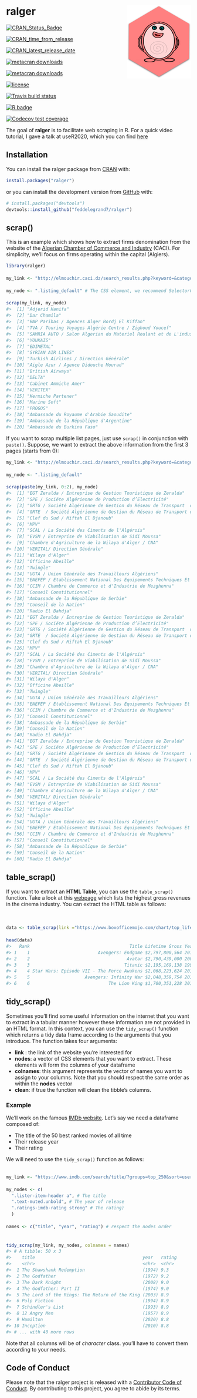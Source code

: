 
<!-- README.md is generated from README.Rmd. Please edit that file -->

# ralger <a><img src='man/figures/hex.png' align="right" height="200" /></a>

<!-- badges: start -->

[![CRAN\_Status\_Badge](https://www.r-pkg.org/badges/version/ralger)](https://cran.r-project.org/package=ralger)

[![CRAN\_time\_from\_release](https://www.r-pkg.org/badges/ago/ralger)](https://cran.r-project.org/package=ralger)

[![CRAN\_latest\_release\_date](https://www.r-pkg.org/badges/last-release/ralger)](https://cran.r-project.org/package=ralger)

[![metacran
downloads](https://cranlogs.r-pkg.org/badges/ralger)](https://cran.r-project.org/package=ralger)

[![metacran
downloads](https://cranlogs.r-pkg.org/badges/grand-total/ralger)](https://cran.r-project.org/package=ralger)

[![license](https://img.shields.io/github/license/mashape/apistatus.svg)](https://choosealicense.com/licenses/mit/)

[![Travis build
status](https://travis-ci.com/feddelegrand7/ralger.svg?branch=master)](https://travis-ci.com/feddelegrand7/ralger)

[![R
badge](https://img.shields.io/badge/Build%20with-♥%20and%20R-blue)](https://github.com/feddelegrand7/ralger)

[![Codecov test
coverage](https://codecov.io/gh/feddelegrand7/ralger/branch/master/graph/badge.svg)](https://codecov.io/gh/feddelegrand7/ralger?branch=master)
<!-- badges: end -->

The goal of **ralger** is to facilitate web scraping in R. For a quick
video tutorial, I gave a talk at useR2020, which you can find
[here](https://www.youtube.com/watch?v=OHi6E8jegQg)

## Installation

You can install the ralger package from
[CRAN](https://cran.r-project.org/) with:

``` r
install.packages("ralger")
```

or you can install the development version from
[GitHub](https://github.com/) with:

``` r
# install.packages("devtools")
devtools::install_github("feddelegrand7/ralger")
```

## scrap()

This is an example which shows how to extract firms denomination from
the website of the [Algerian Chamber of Commerce and
Industry](http://elmouchir.caci.dz) (CACI). For simplicity, we’ll focus
on firms operating within the capital (Algiers).

``` r
library(ralger)

my_link <- "http://elmouchir.caci.dz/search_results.php?keyword=&category=&location=Alger&submit=Trouver"

my_node <- ".listing_default" # The CSS element, we recommend SelectorGadget

scrap(my_link, my_node)
#>  [1] "Adjerid Hanifa"                                                               
#>  [2] "Dar Chamila"                                                                  
#>  [3] "BNP Paribas / Agences Alger Bordj El Kiffan"                                  
#>  [4] "TVA / Touring Voyages Algérie Centre / Zighoud Youcef"                        
#>  [5] "SAMRIA AUTO / Salon Algerian du Materiel Roulant et de L'industrie Automobile"
#>  [6] "YOUKAIS"                                                                      
#>  [7] "EDIMETAL"                                                                     
#>  [8] "SYRIAN AIR LINES"                                                             
#>  [9] "Turkish Airlines / Direction Générale"                                        
#> [10] "Aigle Azur / Agence Didouche Mourad"                                          
#> [11] "British Airways"                                                              
#> [12] "DELTA"                                                                        
#> [13] "Cabinet Ammiche Amer"                                                         
#> [14] "VERITEX"                                                                      
#> [15] "Kermiche Partener"                                                            
#> [16] "Marine Soft"                                                                  
#> [17] "PROGOS"                                                                       
#> [18] "Ambassade du Royaume d'Arabie Saoudite"                                       
#> [19] "Ambassade de la République d'Argentine"                                       
#> [20] "Ambassade du Burkina Faso"
```

If you want to scrap multiple list pages, just use `scrap()` in
conjunction with `paste()`. Suppose, we want to extract the above
information from the first 3 pages (starts from 0):

``` r
my_link <- "http://elmouchir.caci.dz/search_results.php?keyword=&category=&location=Alger&submit=Trouver&page=" 

my_node <- ".listing_default"

scrap(paste(my_link, 0:2), my_node)
#>  [1] "EGT Zeralda / Entreprise de Gestion Touristique de Zeralda"                                                                    
#>  [2] "SPE / Sociéte Algérienne de Production d’Electricité"                                                                          
#>  [3] "GRTG / Société Algérienne de Gestion du Réseau de Transport  de Gaz"                                                           
#>  [4] "GRTE  / Société Algérienne de Gestion du Réseau de Transport de Electricité"                                                   
#>  [5] "Clef du Sud / Miftah El Djanoub"                                                                                               
#>  [6] "MPV"                                                                                                                           
#>  [7] "SCAL / La Société des Ciments de l'Algérois"                                                                                   
#>  [8] "EVSM / Entreprise de Viabilisation de Sidi Moussa"                                                                             
#>  [9] "Chambre d'Agriculture de la Wilaya d'Alger / CNA"                                                                              
#> [10] "VERITAL/ Direction Générale"                                                                                                   
#> [11] "Wilaya d'Alger"                                                                                                                
#> [12] "Officine Abeille"                                                                                                              
#> [13] "Twingle"                                                                                                                       
#> [14] "UGTA / Union Générale des Travailleurs Algériens"                                                                              
#> [15] "ENEFEP / Etablissement National Des Equipements Techniques Et Pédagogiques de la Formation et de L’enseignement Professionnels"
#> [16] "CCIM / Chambre de Commerce et d'Industrie de Mezghenna"                                                                        
#> [17] "Conseil Constitutionnel"                                                                                                       
#> [18] "Ambassade de la République de Serbie"                                                                                          
#> [19] "Conseil de la Nation"                                                                                                          
#> [20] "Radio El Bahdja"                                                                                                               
#> [21] "EGT Zeralda / Entreprise de Gestion Touristique de Zeralda"                                                                    
#> [22] "SPE / Sociéte Algérienne de Production d’Electricité"                                                                          
#> [23] "GRTG / Société Algérienne de Gestion du Réseau de Transport  de Gaz"                                                           
#> [24] "GRTE  / Société Algérienne de Gestion du Réseau de Transport de Electricité"                                                   
#> [25] "Clef du Sud / Miftah El Djanoub"                                                                                               
#> [26] "MPV"                                                                                                                           
#> [27] "SCAL / La Société des Ciments de l'Algérois"                                                                                   
#> [28] "EVSM / Entreprise de Viabilisation de Sidi Moussa"                                                                             
#> [29] "Chambre d'Agriculture de la Wilaya d'Alger / CNA"                                                                              
#> [30] "VERITAL/ Direction Générale"                                                                                                   
#> [31] "Wilaya d'Alger"                                                                                                                
#> [32] "Officine Abeille"                                                                                                              
#> [33] "Twingle"                                                                                                                       
#> [34] "UGTA / Union Générale des Travailleurs Algériens"                                                                              
#> [35] "ENEFEP / Etablissement National Des Equipements Techniques Et Pédagogiques de la Formation et de L’enseignement Professionnels"
#> [36] "CCIM / Chambre de Commerce et d'Industrie de Mezghenna"                                                                        
#> [37] "Conseil Constitutionnel"                                                                                                       
#> [38] "Ambassade de la République de Serbie"                                                                                          
#> [39] "Conseil de la Nation"                                                                                                          
#> [40] "Radio El Bahdja"                                                                                                               
#> [41] "EGT Zeralda / Entreprise de Gestion Touristique de Zeralda"                                                                    
#> [42] "SPE / Sociéte Algérienne de Production d’Electricité"                                                                          
#> [43] "GRTG / Société Algérienne de Gestion du Réseau de Transport  de Gaz"                                                           
#> [44] "GRTE  / Société Algérienne de Gestion du Réseau de Transport de Electricité"                                                   
#> [45] "Clef du Sud / Miftah El Djanoub"                                                                                               
#> [46] "MPV"                                                                                                                           
#> [47] "SCAL / La Société des Ciments de l'Algérois"                                                                                   
#> [48] "EVSM / Entreprise de Viabilisation de Sidi Moussa"                                                                             
#> [49] "Chambre d'Agriculture de la Wilaya d'Alger / CNA"                                                                              
#> [50] "VERITAL/ Direction Générale"                                                                                                   
#> [51] "Wilaya d'Alger"                                                                                                                
#> [52] "Officine Abeille"                                                                                                              
#> [53] "Twingle"                                                                                                                       
#> [54] "UGTA / Union Générale des Travailleurs Algériens"                                                                              
#> [55] "ENEFEP / Etablissement National Des Equipements Techniques Et Pédagogiques de la Formation et de L’enseignement Professionnels"
#> [56] "CCIM / Chambre de Commerce et d'Industrie de Mezghenna"                                                                        
#> [57] "Conseil Constitutionnel"                                                                                                       
#> [58] "Ambassade de la République de Serbie"                                                                                          
#> [59] "Conseil de la Nation"                                                                                                          
#> [60] "Radio El Bahdja"
```

## table\_scrap()

If you want to extract an **HTML Table**, you can use the
`table_scrap()` function. Take a look at this
[webpage](https://www.boxofficemojo.com/chart/top_lifetime_gross/?area=XWW)
which lists the highest gross revenues in the cinema industry. You can
extract the HTML table as follows:

``` r


data <- table_scrap(link ="https://www.boxofficemojo.com/chart/top_lifetime_gross/?area=XWW")

head(data)
#>   Rank                                      Title Lifetime Gross Year
#> 1    1                          Avengers: Endgame $2,797,800,564 2019
#> 2    2                                     Avatar $2,790,439,000 2009
#> 3    3                                    Titanic $2,195,169,138 1997
#> 4    4 Star Wars: Episode VII - The Force Awakens $2,068,223,624 2015
#> 5    5                     Avengers: Infinity War $2,048,359,754 2018
#> 6    6                              The Lion King $1,700,351,228 2019
```

## tidy\_scrap()

Sometimes you’ll find some useful information on the internet that you
want to extract in a tabular manner however these information are not
provided in an HTML format. In this context, you can use the
`tidy_scrap()` function which returns a tidy data frame according to the
arguments that you introduce. The function takes four arguments:

  - **link** : the link of the website you’re interested for
  - **nodes**: a vector of CSS elements that you want to extract. These
    elements will form the columns of your dataframe
  - **colnames**: this argument represents the vector of names you want
    to assign to your columns. Note that you should respect the same
    order as within the **nodes** vector
  - **clean**: if true the function will clean the tibble’s columns.

### Example

We’ll work on the famous [IMDb website](https://www.imdb.com/). Let’s
say we need a dataframe composed of:

  - The title of the 50 best ranked movies of all time
  - Their release year
  - Their rating

We will need to use the `tidy_scrap()` function as follows:

``` r

my_link <- "https://www.imdb.com/search/title/?groups=top_250&sort=user_rating"

my_nodes <- c(
  ".lister-item-header a", # The title 
  ".text-muted.unbold", # The year of release 
  ".ratings-imdb-rating strong" # The rating)
  )

names <- c("title", "year", "rating") # respect the nodes order


tidy_scrap(my_link, my_nodes, colnames = names)
#> # A tibble: 50 x 3
#>    title                                         year   rating
#>    <chr>                                         <chr>  <chr> 
#>  1 The Shawshank Redemption                      (1994) 9.3   
#>  2 The Godfather                                 (1972) 9.2   
#>  3 The Dark Knight                               (2008) 9.0   
#>  4 The Godfather: Part II                        (1974) 9.0   
#>  5 The Lord of the Rings: The Return of the King (2003) 8.9   
#>  6 Pulp Fiction                                  (1994) 8.9   
#>  7 Schindler's List                              (1993) 8.9   
#>  8 12 Angry Men                                  (1957) 8.9   
#>  9 Hamilton                                      (2020) 8.8   
#> 10 Inception                                     (2010) 8.8   
#> # ... with 40 more rows
```

Note that all columns will be of *character* class. you’ll have to
convert them according to your needs.

## Code of Conduct

Please note that the ralger project is released with a [Contributor Code
of
Conduct](https://contributor-covenant.org/version/2/0/CODE_OF_CONDUCT.html).
By contributing to this project, you agree to abide by its terms.

